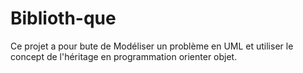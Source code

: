 # Biblioth-que
Ce projet a pour bute de Modéliser un problème en UML et utiliser le concept de l'héritage en programmation orienter objet. 
